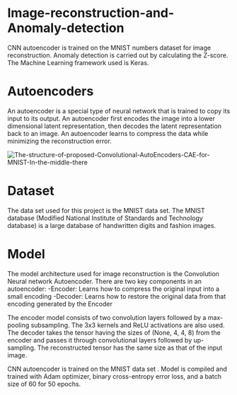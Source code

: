 # Image-reconstruction-and-Anomaly-detection

CNN autoencoder is trained on the MNIST numbers dataset for image reconstruction. Anomaly detection is carried out by calculating the Z-score. The Machine Learning framework used is Keras.

# Autoencoders

An autoencoder is a special type of neural network that is trained to copy its input to its output. An
autoencoder first encodes the image into a lower
dimensional latent representation, then decodes the
latent representation back to an image. An
autoencoder learns to compress the data while
minimizing the reconstruction error.

![The-structure-of-proposed-Convolutional-AutoEncoders-CAE-for-MNIST-In-the-middle-there](https://user-images.githubusercontent.com/117833435/204174827-0900d4d6-8bfa-4dda-895c-db577c0c5166.png)


# Dataset

The data set used for this project is the MNIST data
set. The MNIST database (Modified National Institute
of Standards and Technology database) is a large
database of handwritten digits and fashion images.

# Model

The model architecture used for image reconstruction is the Convolution Neural network Autoencoder.
There are two key components in an autoencoder:
-Encoder: Learns how to compress the original input into a small encoding
-Decoder: Learns how to restore the original data from that encoding generated by the Encoder

The encoder model consists of two convolution layers followed by a max-pooling subsampling. The 3x3 kernels
and ReLU activations are also used.
The decoder takes the tensor having the sizes of (None, 4, 4, 8) from the encoder and passes it through
convolutional layers followed by up-sampling. The reconstructed tensor has the same size as that of the input
image.

CNN autoencoder is trained on the MNIST data set . Model is compiled and trained with Adam optimizer, binary
cross-entropy error loss, and a batch size of 60 for 50 epochs.
